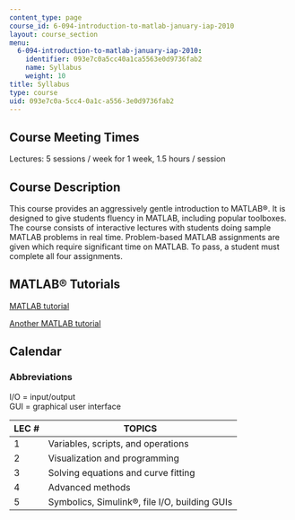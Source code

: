 ```yaml
---
content_type: page
course_id: 6-094-introduction-to-matlab-january-iap-2010
layout: course_section
menu:
  6-094-introduction-to-matlab-january-iap-2010:
    identifier: 093e7c0a5cc40a1ca5563e0d9736fab2
    name: Syllabus
    weight: 10
title: Syllabus
type: course
uid: 093e7c0a-5cc4-0a1c-a556-3e0d9736fab2
---
```


Course Meeting Times
--------------------

Lectures: 5 sessions / week for 1 week, 1.5 hours / session

Course Description
------------------

This course provides an aggressively gentle introduction to MATLAB®. It is designed to give students fluency in MATLAB, including popular toolboxes. The course consists of interactive lectures with students doing sample MATLAB problems in real time. Problem-based MATLAB assignments are given which require significant time on MATLAB. To pass, a student must complete all four assignments.

MATLAB® Tutorials
-----------------

[MATLAB tutorial](http://www.math.utah.edu/lab/ms/matlab/matlab.html)

[Another MATLAB tutorial](http://www.cyclismo.org/tutorial/matlab/)

Calendar
--------

### Abbreviations

I/O = input/output  
GUI = graphical user interface

| LEC # | TOPICS |
| --- | --- |
| 1 | Variables, scripts, and operations |
| 2 | Visualization and programming |
| 3 | Solving equations and curve fitting |
| 4 | Advanced methods |
| 5 | Symbolics, Simulink®, file I/O, building GUIs
